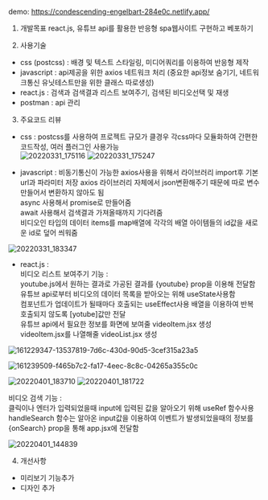 demo:  https://condescending-engelbart-284e0c.netlify.app/

1. 개발목표
react.js, 유튜브 api를 활용한 반응형 spa웹사이트 구현하고 베포하기

2. 사용기술
- css (postcss) : 배경 및 텍스트 스타일링, 미디어쿼리를 이용하여 반응형 제작
- javascript : api제공을 위한 axios 네트워크 처리 (중요한 api정보 숨기기, 네트워크통신 유닛테스트만을 위한 클래스 따로생성)
- react.js :  검색과 검색결과 리스트 보여주기, 검색된 비디오선택 및 재생 
- postman : api 관리

3. 주요코드 리뷰
- css : postcss를 사용하여 프로젝트 규모가 클경우 각css마다 모듈화하여 간편한 코드작성, 여러 플러그인 사용가능 <br>
![20220331_175116](https://user-images.githubusercontent.com/72345833/161017102-54627baa-5205-4579-8ac4-5a0f8482737b.png)
![20220331_175247](https://user-images.githubusercontent.com/72345833/161017172-cf6f5b34-6930-4327-b6c8-498da85f0443.png)

- javascript : 
비동기통신이 가능한 axios사용을 위해서 라이브러리 import후 기본url과 파라미터 저장 
axios 라이브러리 자체에서 json변환해주기 때문에 따로 변수만들어서 변환하지 않아도 됨 <br>
async 사용해서 promise로 만들어줌 <br>
await 사용해서 검색결과 가져올때까지 기다려줌 <br>
비디오인 타입의 데이터 items를 map배열에 각각의 배열 아이템들의 id값을 새로운 id로 덮어 씌워줌 <br>

![20220331_183347](https://user-images.githubusercontent.com/72345833/161024869-69d90842-352e-4c3f-b3c6-73031834aaec.png)

- react.js : <br>
비디오 리스트 보여주기 기능 : <br>
youtube.js에서 원하는 결과로 가공된 결과를 {youtube} prop을 이용해 전달함<br>
유튜브 api로부터 비디오의 데이터 목록을 받아오는 위해 useState사용함 <br>
컴포넌트가 업데이트가 될때마다 호출되는 useEffect사용 배열을 이용하여 반복 호출되지 않도록 [yotube]값만 전달<br>
유튜브 api에서 필요한 정보를 화면에 보여줄 videoItem.jsx 생성 <br>
videoItem.jsx를 나열해줄 videoList.jsx 생성 <br>

![161229347-13537819-7d6c-430d-90d5-3cef315a23a5](https://user-images.githubusercontent.com/72345833/161239371-07457880-c4ba-4e3a-97b2-cca4fdfab281.png)

![161239509-f465b7c2-fa17-4eec-8c8c-04265a355c0c](https://user-images.githubusercontent.com/72345833/161240016-791c380f-9808-4c45-9dd2-7c5c88dcaae7.png)


![20220401_183710](https://user-images.githubusercontent.com/72345833/161237933-ee7e5b1a-2015-4fd5-b3fd-7e8900187418.png) 
![20220401_181722](https://user-images.githubusercontent.com/72345833/161234578-a734b85e-81bc-45f9-a79e-1ce5dac09833.png) <br>

비디오 검색 기능 : <br>
클릭이나 엔터가 입력되었을때 input에 입력된 값을 알아오기 위해 useRef 함수사용 handleSearch 함수는 알아온 input값을 이용하여 이벤트가 발생되었을때의 정보를 {onSearch} prop을 통해 app.jsx에 전달함 <br>


![20220401_144839](https://user-images.githubusercontent.com/72345833/161204244-1a0f746a-e15d-462f-b135-221d88630987.png)











4. 개선사항
- 미리보기 기능추가 
- 디자인 추가
